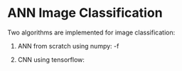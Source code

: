 # ANN Image Classification

Two algorithms are implemented for image classification: 
1) ANN from scratch using numpy:
-f
 

2) CNN using tensorflow: 
